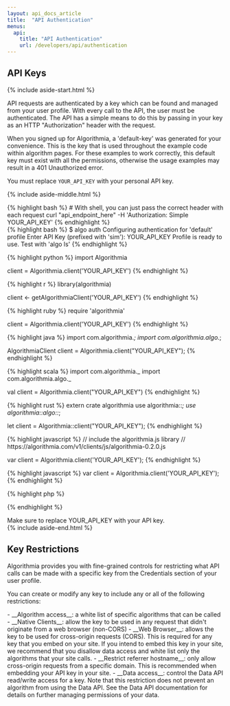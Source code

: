 ```yaml
---
layout: api_docs_article
title:  "API Authentication"
menus:
  api:
    title: "API Authentication"
    url: /developers/api/authentication
---
```


## API Keys

{% include aside-start.html %}

API requests are authenticated by a key which can be found and managed from your user profile.
With every call to the API, the user must be authenticated. The API has a simple means to do this by passing in your key as an HTTP "Authorization" header with the request.

When you signed up for Algorithmia, a 'default-key' was generated for your convenience. This is the key that is used throughout the example code within algorithm pages. For these examples to work correctly, this default key must exist with all the permissions, otherwise the usage examples may result in a 401 Unauthorized error.

<div>
  <div class="syn-alert theme-primary">
    <div class="syn-body-1 syn-mb-0">
      You must replace <code>YOUR_API_KEY</code> with your personal API key.
    </div>
  </div>
</div>

{% include aside-middle.html %}
<code-sample v-cloak title="To authorize, use this code:">

<div code-sample-language="Shell">
{% highlight bash %}
# With shell, you can just pass the correct header with each request
curl "api_endpoint_here" -H 'Authorization: Simple YOUR_API_KEY'
{% endhighlight %}
</div>

<div code-sample-language="CLI">
{% highlight bash %}
$ algo auth
Configuring authentication for 'default' profile
Enter API Key (prefixed with 'sim'): YOUR_API_KEY
Profile is ready to use. Test with 'algo ls'
{% endhighlight %}
</div>

{% highlight python %}
import Algorithmia

client = Algorithmia.client('YOUR_API_KEY')
{% endhighlight %}

{% highlight r %}
library(algorithmia)

client <- getAlgorithmiaClient('YOUR_API_KEY')
{% endhighlight %}

{% highlight ruby %}
require 'algorithmia'

client = Algorithmia.client('YOUR_API_KEY')
{% endhighlight %}


{% highlight java %}
import com.algorithmia.*;
import com.algorithmia.algo.*;

AlgorithmiaClient client = Algorithmia.client("YOUR_API_KEY");
{% endhighlight %}

{% highlight scala %}
import com.algorithmia._
import com.algorithmia.algo._

val client = Algorithmia.client("YOUR_API_KEY")
{% endhighlight %}

{% highlight rust %}
extern crate algorithmia
use algorithmia::*;
use algorithmia::algo::*;

let client = Algorithmia::client("YOUR_API_KEY");
{% endhighlight %}

<div code-sample-language="JavaScript">
{% highlight javascript %}
// include the algorithmia.js library
// https://algorithmia.com/v1/clients/js/algorithmia-0.2.0.js

var client = Algorithmia.client('YOUR_API_KEY');
{% endhighlight %}
</div>

<div code-sample-language="Node">
{% highlight javascript %}
var client = Algorithmia.client('YOUR_API_KEY');
{% endhighlight %}
</div>

{% highlight php %}
<?
$client = Algorithmia::client("YOUR_API_KEY");
?>
{% endhighlight %}
</code-sample>
<div class="syn-caption syn-mt-4">
  Make sure to replace YOUR_API_KEY with your API key.
</div>
{% include aside-end.html %}

## Key Restrictions

Algorithmia provides you with fine-grained controls for restricting what API calls can be made with a specific key from the Credentials section of your user profile.

You can create or modify any key to include any or all of the following restrictions:

<div class="syn-body-1" markdown="1">
  - __Algorithm access__: a white list of specific algorithms that can be called
  - __Native Clients__: allow the key to be used in any request that didn't originate from a web browser (non-CORS)
  - __Web Browser__: allows the key to be used for cross-origin requests (CORS). This is required for any key that you embed on your site. If you intend to embed this key in your site, we recommend that you disallow data access and white list only the algorithms that your site calls.
  - __Restrict referrer hostname__: only allow cross-origin requests from a specific domain. This is recommended when embedding your API key in your site.
  - __Data access__: control the Data API read/write access for a key. Note that this restriction does not prevent an algorithm from using the Data API. See the Data API documentation for details on further managing permissions of your data.
</div>